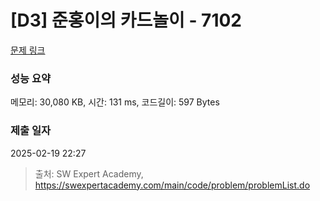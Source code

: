 # [D3] 준홍이의 카드놀이 - 7102 

[문제 링크](https://swexpertacademy.com/main/code/problem/problemDetail.do?contestProbId=AWkIlHWqBYcDFAXC) 

### 성능 요약

메모리: 30,080 KB, 시간: 131 ms, 코드길이: 597 Bytes

### 제출 일자

2025-02-19 22:27



> 출처: SW Expert Academy, https://swexpertacademy.com/main/code/problem/problemList.do